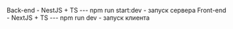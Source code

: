Back-end - NestJS + TS --- npm run start:dev - запуск сервера
Front-end - NextJS + TS --- npm run dev - запуск клиента
